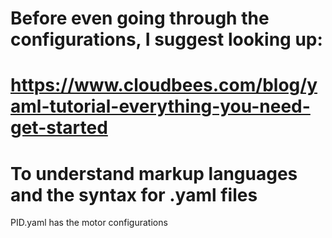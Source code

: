 # Before even going through the configurations, I suggest looking up:
# https://www.cloudbees.com/blog/yaml-tutorial-everything-you-need-get-started
# To understand markup languages and the syntax for .yaml files

PID.yaml has the motor configurations
